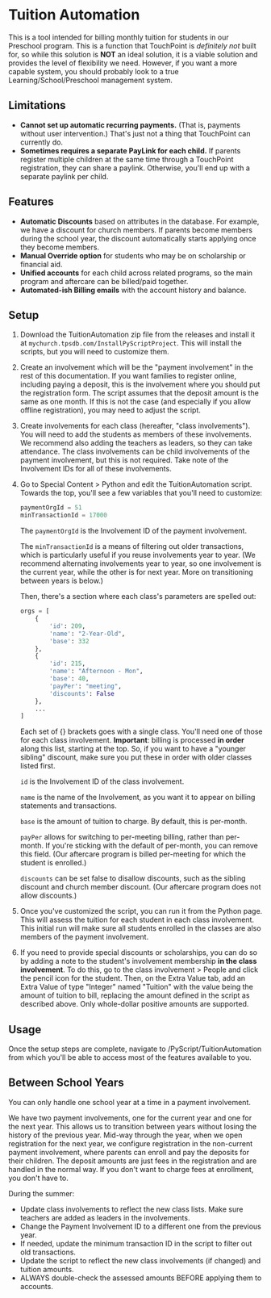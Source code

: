 # Tuition Automation

This is a tool intended for billing monthly tuition for students in our Preschool program.  This is a function
that TouchPoint is *definitely not* built for, so while this solution is  **NOT** an ideal solution, it is a viable
solution and provides the level of flexibility we need.  However, if you want a more capable system, you should probably
look to a true Learning/School/Preschool management system.

## Limitations
- **Cannot set up automatic recurring payments.**  (That is, payments without user intervention.)  That's just not a thing that TouchPoint can currently do.
- **Sometimes requires a separate PayLink for each child.**  If parents register multiple children at the same time through a TouchPoint registration, they can share a paylink.  Otherwise, you'll end up with a separate paylink per child.

## Features
- **Automatic Discounts** based on attributes in the database.  For example, we have a discount for church members.  If parents become members during the school year, the discount automatically starts applying once they become members.
- **Manual Override option** for students who may be on scholarship or financial aid.
- **Unified accounts** for each child across related programs, so the main program and aftercare can be billed/paid together.
- **Automated-ish Billing emails** with the account history and balance.

## Setup
1.  Download the TuitionAutomation zip file from the releases and install it at `mychurch.tpsdb.com/InstallPyScriptProject`.
    This will install the scripts, but you will need to customize them.
2.  Create an involvement which will be the "payment involvement" in the rest of this documentation.  If you want families to register online, including paying a deposit, this is the involvement where you should put the registration form.  The script assumes that the deposit amount 
    is the same as one month.  If this is not the case (and especially if you allow offline registration), you may need to adjust the script. 
3.  Create involvements for each class (hereafter, "class involvements").  You will need to add the students as members of these involvements.  We recommend also adding the teachers as leaders, so they can take attendance.   The class involvements can be child involvements of
    the payment involvement, but this is not required. Take note of the Involvement IDs for all of these involvements. 
4.  Go to Special Content > Python and edit the TuitionAutomation script. Towards the top, you'll see a few variables that you'll need to customize:
    ```python
    paymentOrgId = 51
    minTransactionId = 17000
    ```
    The `paymentOrgId` is the Involvement ID of the payment involvement.

    The `minTransactionId` is a means of filtering out older transactions, which is particularly useful if you reuse involvements year to year.  (We recommend alternating involvements year to year, so one involvement is the current year, while the other is for next year.  More on transitioning between years is below.)

    Then, there's a section where each class's parameters are spelled out:
    ```python
    orgs = [
        {
            'id': 209,
            'name': "2-Year-Old",
            'base': 332
        },
        {
            'id': 215,
            'name': "Afternoon - Mon",
            'base': 40,
            'payPer': "meeting",
            'discounts': False
        },
        ...
    ]
    ```
    Each set of {} brackets goes with a single class.  You'll need one of those for each class involvement.  **Important**:
    billing is processed **in order** along this list, starting at the top.  So, if you want to have a "younger sibling"
    discount, make sure you put these in order with older classes listed first.

    `id` is the Involvement ID of the class involvement.

    `name` is the name of the Involvement, as you want it to appear on billing statements and transactions.

    `base` is the amount of tuition to charge.  By default, this is per-month.

    `payPer` allows for switching to per-meeting billing, rather than per-month.  If you're sticking with the default of per-month, you can remove this field.  (Our aftercare program is billed per-meeting for which the student is enrolled.)

    `discounts` can be set false to disallow discounts, such as the sibling discount and church member discount. (Our aftercare program does not allow discounts.)
5.  Once you've customized the script, you can run it from the Python page.  This will assess the tuition for each student in each class involvement.  This initial run will make sure all students enrolled in the classes are also members of the payment involvement. 
6.  If you need to provide special discounts or scholarships, you can do so by adding a note to the student's involvement membership **in the class involvement**.  To do this, go to the class involvement > People and click the pencil icon for the student.  Then, on the Extra Value tab, add an Extra Value of type "Integer" named "Tuition" with the value being the amount of tuition to bill, replacing the amount defined in the script as described above.  Only whole-dollar positive amounts are supported.

## Usage
Once the setup steps are complete, navigate to /PyScript/TuitionAutomation from which you'll be able to access most of
the features available to you.

## Between School Years

You can only handle one school year at a time in a payment involvement.

We have two payment involvements, one for the current year and one for the next year.  This allows us to transition between years without losing the history of the previous year. 
Mid-way through the year, when we open registration for the next year, we configure registration in the non-current payment involvement, where parents can enroll and pay the deposits for their children.  The deposit amounts are just fees in the registration and are handled in the normal way.  If you don't want to charge fees at enrollment, you don't have to.

During the summer:
- Update class involvements to reflect the new class lists. Make sure teachers are added as leaders in the involvements.
- Change the Payment Involvement ID to a different one from the previous year. 
- If needed, update the minimum transaction ID in the script to filter out old transactions.
- Update the script to reflect the new class involvements (if changed) and tuition amounts.
- ALWAYS double-check the assessed amounts BEFORE applying them to accounts.

